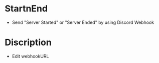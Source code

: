 # StartnEnd
 - Send "Server Started" or "Server Ended" by using Discord Webhook
# Discription
 - Edit webhookURL
